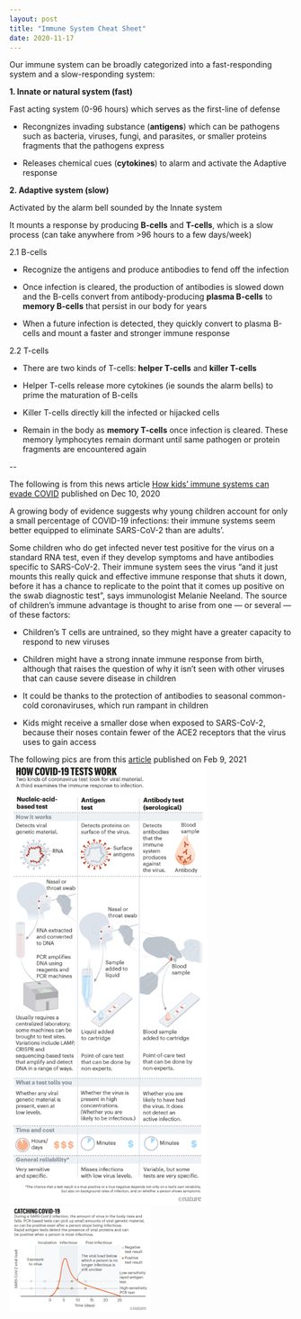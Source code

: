 ```yaml
---
layout: post
title: "Immune System Cheat Sheet"
date: 2020-11-17
---
```


Our immune system can be broadly categorized into a fast-responding system and a slow-responding system:

**1. Innate or natural system (fast)**

Fast acting system (0-96 hours) which serves as the first-line of defense
* Recongnizes invading substance (**antigens**) which can be pathogens such as bacteria, viruses, fungi, and parasites, or smaller proteins fragments that the pathogens express

* Releases chemical cues (**cytokines**) to alarm and activate the Adaptive response

    
**2. Adaptive system (slow)**

Activated by the alarm bell sounded by the Innate system

It mounts a response by producing **B-cells** and **T-cells**, which is a slow process (can take anywhere from >96 hours to a few days/week)

2.1 B-cells

* Recognize the antigens and produce antibodies to fend off the infection

* Once infection is cleared, the production of antibodies is slowed down and the B-cells convert from antibody-producing **plasma B-cells** to **memory B-cells** that persist in our body for years

* When a future infection is detected, they quickly convert to plasma B-cells and mount a faster and stronger immune response
    
2.2 T-cells

* There are two kinds of T-cells: **helper T-cells** and **killer T-cells**

* Helper T-cells release more cytokines (ie sounds the alarm bells) to prime the maturation of B-cells

* Killer T-cells directly kill the infected or hijacked cells

* Remain in the body as **memory T-cells** once infection is cleared. These memory lymphocytes remain dormant until same pathogen or protein fragments are encountered again

--

The following is from this news article [How kids’ immune systems can evade COVID](https://www.nature.com/articles/d41586-020-03496-7?utm_source=Nature+Briefing&utm_campaign=36e01a006c-briefing-dy-20201210&utm_medium=email&utm_term=0_c9dfd39373-36e01a006c-44050045) published on Dec 10, 2020

A growing body of evidence suggests why young children account for only a small percentage of COVID-19 infections: their immune systems seem better equipped to eliminate SARS-CoV-2 than are adults’. 

Some children who do get infected never test positive for the virus on a standard RNA test, even if they develop symptoms and have antibodies specific to SARS-CoV-2. 
Their immune system sees the virus “and it just mounts this really quick and effective immune response that shuts it down, before it has a chance to replicate to the point that it comes up positive on the swab diagnostic test”, says immunologist Melanie Neeland. 
The source of children’s immune advantage is thought to arise from one — or several — of these factors:

* Children’s T cells are untrained, so they might have a greater capacity to respond to new viruses

* Children might have a strong innate immune response from birth, although that raises the question of why it isn’t seen with other viruses that can cause severe disease in children

* It could be thanks to the protection of antibodies to seasonal common-cold coronaviruses, which run rampant in children

* Kids might receive a smaller dose when exposed to SARS-CoV-2, because their noses contain fewer of the ACE2 receptors that the virus uses to gain access

The following pics are from this [article](https://www.nature.com/articles/d41586-021-00332-4?utm_source=Nature+Briefing&utm_campaign=0da5e44231-briefing-dy-20210209&utm_medium=email&utm_term=0_c9dfd39373-0da5e44231-44050045) published on Feb 9, 2021
<img src="/pics/covid-tests.png" alt="Covid tests" style="height:70%; width:70%; object-fit:contain" class="inline"/>
<img src="/pics/covid-viral-load.png" alt="Covid viral load" style="height:50%; width:50%; object-fit:contain" class="inline"/>
